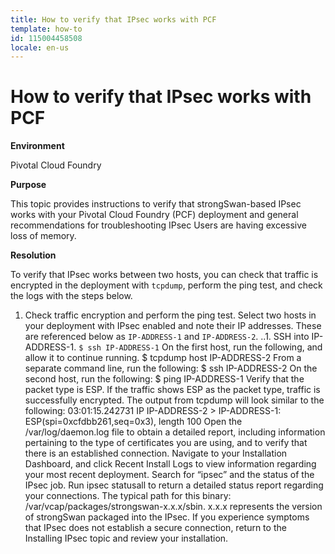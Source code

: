 ```yaml
---
title: How to verify that IPsec works with PCF
template: how-to
id: 115004458508 
locale: en-us
---
```


# How to verify that IPsec works with PCF

**Environment**

Pivotal Cloud Foundry 

**Purpose**

This topic provides instructions to verify that strongSwan-based IPsec works with your Pivotal Cloud Foundry (PCF) deployment and general recommendations for troubleshooting IPsec
Users are having excessive loss of memory.

**Resolution**

To verify that IPsec works between two hosts, you can check that traffic is encrypted in the deployment with ``tcpdump``, perform the ping test, and check the logs with the steps below.

1. Check traffic encryption and perform the ping test. Select two hosts in your deployment with IPsec enabled and note their IP addresses. These are referenced below as ``IP-ADDRESS-1`` and ``IP-ADDRESS-2``.
..1. SSH into IP-ADDRESS-1.
``$ ssh IP-ADDRESS-1``
On the first host, run the following, and allow it to continue running.
$ tcpdump host IP-ADDRESS-2
From a separate command line, run the following:
$ ssh IP-ADDRESS-2
On the second host, run the following:
$ ping IP-ADDRESS-1
Verify that the packet type is ESP. If the traffic shows ESP as the packet type, traffic is successfully encrypted. The output from tcpdump will look similar to the following:
03:01:15.242731 IP IP-ADDRESS-2 > IP-ADDRESS-1: ESP(spi=0xcfdbb261,seq=0x3), length 100
Open the /var/log/daemon.log file to obtain a detailed report, including information pertaining to the type of certificates you are using, and to verify that there is an established connection.
Navigate to your Installation Dashboard, and click Recent Install Logs to view information regarding your most recent deployment. Search for “ipsec” and the status of the IPsec job.
Run ipsec statusall to return a detailed status report regarding your connections. The typical path for this binary: /var/vcap/packages/strongswan-x.x.x/sbin. x.x.x represents the version of strongSwan packaged into the IPsec.
If you experience symptoms that IPsec does not establish a secure connection, return to the Installing IPsec topic and review your installation.
